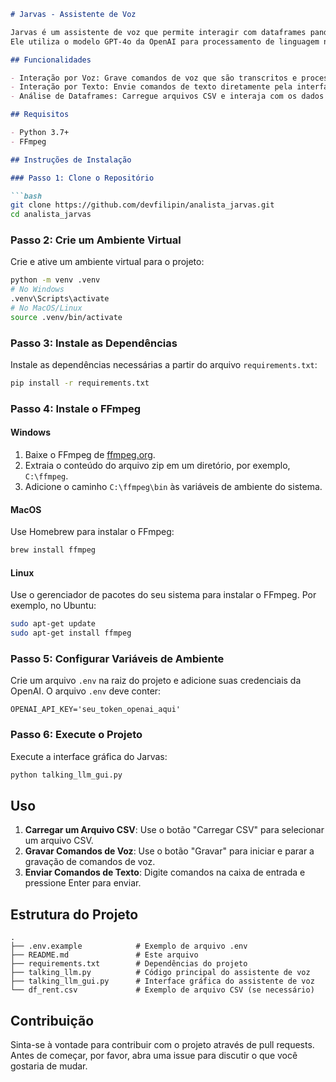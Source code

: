 ```markdown
# Jarvas - Assistente de Voz

Jarvas é um assistente de voz que permite interagir com dataframes pandas usando comandos de voz ou texto.
Ele utiliza o modelo GPT-4o da OpenAI para processamento de linguagem natural e Whisper para transcrição de áudio.

## Funcionalidades

- Interação por Voz: Grave comandos de voz que são transcritos e processados pelo Jarvas.
- Interação por Texto: Envie comandos de texto diretamente pela interface gráfica.
- Análise de Dataframes: Carregue arquivos CSV e interaja com os dados usando comandos naturais.

## Requisitos

- Python 3.7+
- FFmpeg

## Instruções de Instalação

### Passo 1: Clone o Repositório

```bash
git clone https://github.com/devfilipin/analista_jarvas.git
cd analista_jarvas
```

### Passo 2: Crie um Ambiente Virtual

Crie e ative um ambiente virtual para o projeto:

```bash
python -m venv .venv
# No Windows
.venv\Scripts\activate
# No MacOS/Linux
source .venv/bin/activate
```

### Passo 3: Instale as Dependências

Instale as dependências necessárias a partir do arquivo `requirements.txt`:

```bash
pip install -r requirements.txt
```

### Passo 4: Instale o FFmpeg

#### Windows

1. Baixe o FFmpeg de [ffmpeg.org](https://ffmpeg.org/download.html).
2. Extraia o conteúdo do arquivo zip em um diretório, por exemplo, `C:\ffmpeg`.
3. Adicione o caminho `C:\ffmpeg\bin` às variáveis de ambiente do sistema.

#### MacOS

Use Homebrew para instalar o FFmpeg:

```bash
brew install ffmpeg
```

#### Linux

Use o gerenciador de pacotes do seu sistema para instalar o FFmpeg. Por exemplo, no Ubuntu:

```bash
sudo apt-get update
sudo apt-get install ffmpeg
```

### Passo 5: Configurar Variáveis de Ambiente

Crie um arquivo `.env` na raiz do projeto e adicione suas credenciais da OpenAI. O arquivo `.env` deve conter:

```
OPENAI_API_KEY='seu_token_openai_aqui'
```

### Passo 6: Execute o Projeto

Execute a interface gráfica do Jarvas:

```bash
python talking_llm_gui.py
```

## Uso

1. **Carregar um Arquivo CSV**: Use o botão "Carregar CSV" para selecionar um arquivo CSV.
2. **Gravar Comandos de Voz**: Use o botão "Gravar" para iniciar e parar a gravação de comandos de voz.
3. **Enviar Comandos de Texto**: Digite comandos na caixa de entrada e pressione Enter para enviar.

## Estrutura do Projeto

```
.
├── .env.example            # Exemplo de arquivo .env
├── README.md               # Este arquivo
├── requirements.txt        # Dependências do projeto
├── talking_llm.py          # Código principal do assistente de voz
├── talking_llm_gui.py      # Interface gráfica do assistente de voz
└── df_rent.csv             # Exemplo de arquivo CSV (se necessário)
```

## Contribuição

Sinta-se à vontade para contribuir com o projeto através de pull requests. Antes de começar, por favor, abra uma issue para discutir o que você gostaria de mudar.
